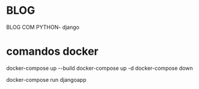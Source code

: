 # BLOG
 BLOG COM PYTHON- django

# comandos docker
docker-compose up --build
docker-compose up -d
docker-compose down

docker-compose run djangoapp 
